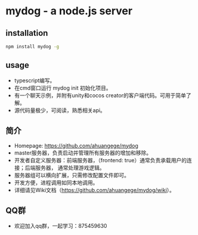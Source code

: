 mydog - a node.js server
===========================


## installation

```bash
npm install mydog -g
```

## usage

* typescript编写。
* 在cmd窗口运行 mydog init 初始化项目。
* 有一个聊天示例，并附有unity和cocos creator的客户端代码。可用于简单了解。
* 源代码量极少，可阅读，熟悉相关api。

## 简介

* Homepage: <https://github.com/ahuangege/mydog>
* master服务器，负责启动并管理所有服务器的增加和移除。
* 开发者自定义服务器：前端服务器，（frontend: true）通常负责承载用户的连接；后端服务器， 通常处理游戏逻辑。
* 服务器组可以横向扩展，只需修改配置文件即可。
* 开发方便，进程调用如同本地调用。
* 详细请见Wiki文档（<https://github.com/ahuangege/mydog/wiki>）。

## QQ群

* 欢迎加入qq群，一起学习：875459630
